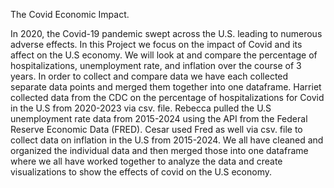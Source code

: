The Covid Economic Impact.

In 2020, the Covid-19 pandemic swept across the U.S. leading to numerous adverse effects. In this Project we focus on the impact of Covid and its affect on the U.S economy.
We will look at and compare the percentage of hospitalizations, unemployment rate, and inflation over the course of 3 years. In order to collect and compare data we have
each collected separate data points and merged them together into one dataframe. Harriet collected data from the CDC on the percentage of hospitalizations for Covid in the
U.S from 2020-2023 via csv. file. Rebecca pulled the U.S unemployment rate data from 2015-2024 using the API from the Federal Reserve Economic Data (FRED). Cesar used Fred 
as well via csv. file to collect data on inflation in the U.S from 2015-2024. We all have cleaned and organized the individual data and then merged those into one dataframe 
where we all have worked together to analyze the data and create visualizations to show the effects of covid on the U.S economy.
